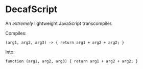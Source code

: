 DecafScript
===========

An *extremely* lightweight JavaScript transcompiler.

Compiles:

    (arg1, arg2, arg3) -> { return arg1 + arg2 + arg2; }

Into:

    function (arg1, arg2, arg3) { return arg1 + arg2 + arg2; }